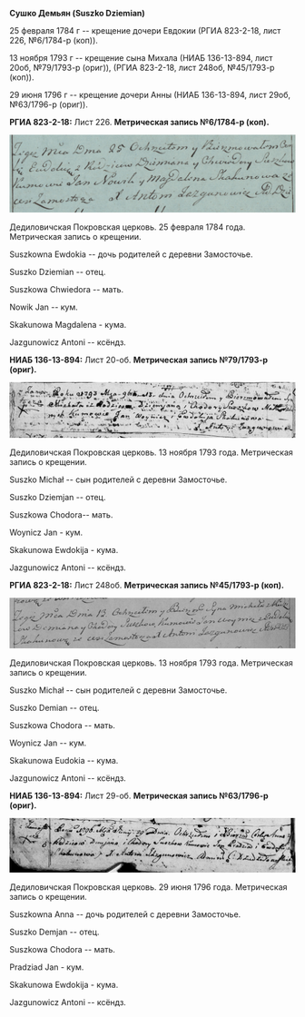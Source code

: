 **Сушко Демьян (Suszko Dziemian)**

25 февраля 1784 г -- крещение дочери Евдокии (РГИА 823-2-18, лист 226,
№6/1784-р (коп)).

13 ноября 1793 г -- крещение сына Михала (НИАБ 136-13-894, лист 20об,
№79/1793-р (ориг)), (РГИА 823-2-18, лист 248об, №45/1793-р (коп)).

29 июня 1796 г -- крещение дочери Анны (НИАБ 136-13-894, лист 29об,
№63/1796-р (ориг)).

**РГИА 823-2-18:** Лист 226. **Метрическая запись №6/1784-р (коп).**

![](./media/dea587f69d4c14427b1d3e82d9d30c152f5b96b1.png)

Дедиловичская Покровская церковь. 25 февраля 1784 года. Метрическая
запись о крещении.

Suszkowna Ewdokia -- дочь родителей с деревни Замосточье.

Suszko Dziemian -- отец.

Suszkowa Chwiedora -- мать.

Nowik Jan -- кум.

Skakunowa Magdalena - кума.

Jazgunowicz Antoni -- ксёндз.

**НИАБ 136-13-894:** Лист 20-об. **Метрическая запись №79/1793-р
(ориг).**

![](./media/2ab8a54f3af3ae94b61e77f0957e40b84f2679ed.png)

Дедиловичская Покровская церковь. 13 ноября 1793 года. Метрическая
запись о крещении.

Suszko Michał -- сын родителей с деревни Замосточье.

Suszko Dziemjan -- отец.

Suszkowa Chodora-- мать.

Woynicz Jan - кум.

Skakunowa Ewdokija - кума.

Jazgunowicz Antoni -- ксёндз.

**РГИА 823-2-18:** Лист 248об. **Метрическая запись №45/1793-р (коп).**

![](./media/5f6970a4450d84610150dd4c76f02802b84e3213.png)

Дедиловичская Покровская церковь. 13 ноября 1793 года. Метрическая
запись о крещении.

Suszko Michał -- сын родителей с деревни Замосточье.

Suszko Demian -- отец.

Suszkowa Chodora -- мать.

Woynicz Jan -- кум.

Skakunowa Eudokia -- кума.

Jazgunowicz Antoni -- ксёндз.

**НИАБ 136-13-894:** Лист 29-об. **Метрическая запись №63/1796-р
(ориг).**

![](./media/5dbe0bdda0d07da23574b3c8f29da4532842b364.png)

Дедиловичская Покровская церковь. 29 июня 1796 года. Метрическая запись
о крещении.

Suszkowna Anna -- дочь родителей с деревни Замосточье.

Suszko Demjan -- отец.

Suszkowa Chodora -- мать.

Pradziad Jan - кум.

Skakunowa Ewdokija - кума.

Jazgunowicz Antoni -- ксёндз.
